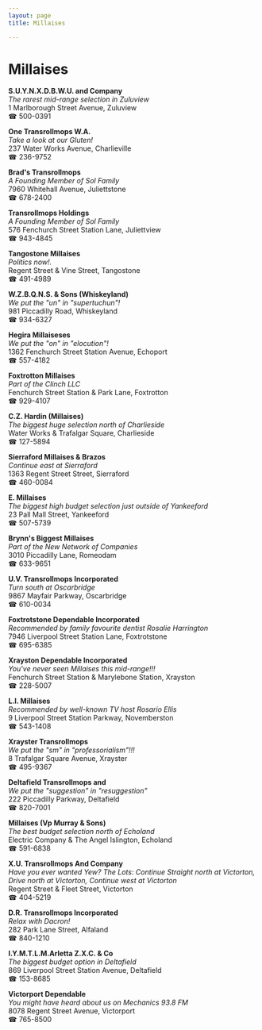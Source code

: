 ```yaml
---
layout: page 
title: Millaises

---
```



# Millaises


 **S.U.Y.N.X.D.B.W.U. and Company**  
_The rarest mid-range selection in Zuluview_  
1 Marlborough Street Avenue, Zuluview  
☎ 500-0391

**One Transrollmops W.A.**  
_Take a look at our Gluten!_  
237 Water Works Avenue, Charlieville  
☎ 236-9752

**Brad's Transrollmops**  
_A Founding Member of Sol Family_  
7960 Whitehall Avenue, Juliettstone  
☎ 678-2400

**Transrollmops Holdings**  
_A Founding Member of Sol Family_  
576 Fenchurch Street Station Lane, Juliettview  
☎ 943-4845

**Tangostone Millaises**  
_Politics now!._  
Regent Street & Vine Street, Tangostone  
☎ 491-4989

**W.Z.B.Q.N.S. & Sons (Whiskeyland)**  
_We put the "un" in "supertuchun"!_  
981 Piccadilly Road, Whiskeyland  
☎ 934-6327

**Hegira Millaiseses**  
_We put the "on" in "elocution"!_  
1362 Fenchurch Street Station Avenue, Echoport  
☎ 557-4182

**Foxtrotton Millaises**  
_Part of the Clinch LLC_  
Fenchurch Street Station & Park Lane, Foxtrotton  
☎ 929-4107

**C.Z. Hardin (Millaises)**  
_The biggest huge selection north of Charlieside_  
Water Works & Trafalgar Square, Charlieside  
☎ 127-5894

**Sierraford Millaises & Brazos**  
_Continue east at Sierraford_  
1363 Regent Street Street, Sierraford  
☎ 460-0084

**E. Millaises**  
_The biggest high budget selection just outside of Yankeeford_  
23 Pall Mall Street, Yankeeford  
☎ 507-5739

**Brynn's Biggest Millaises**  
_Part of the New Network of Companies_  
3010 Piccadilly Lane, Romeodam  
☎ 633-9651

**U.V. Transrollmops Incorporated**  
_Turn south at Oscarbridge_  
9867 Mayfair Parkway, Oscarbridge  
☎ 610-0034

**Foxtrotstone Dependable Incorporated**  
_Recommended by family favourite dentist Rosalie Harrington_  
7946 Liverpool Street Station Lane, Foxtrotstone  
☎ 695-6385

**Xrayston Dependable Incorporated**  
_You've never seen Millaises this mid-range!!!_  
Fenchurch Street Station & Marylebone Station, Xrayston  
☎ 228-5007

**L.I. Millaises**  
_Recommended by well-known TV host Rosario Ellis_  
9 Liverpool Street Station Parkway, Novemberston  
☎ 543-1408

**Xrayster Transrollmops**  
_We put the "sm" in "professorialism"!!!_  
8 Trafalgar Square Avenue, Xrayster  
☎ 495-9367

**Deltafield Transrollmops and**  
_We put the "suggestion" in "resuggestion"_  
222 Piccadilly Parkway, Deltafield  
☎ 820-7001

**Millaises (Vp Murray & Sons)**  
_The best budget selection north of Echoland_  
Electric Company & The Angel Islington, Echoland  
☎ 591-6838

**X.U. Transrollmops And Company**  
_Have you ever wanted Yew? 
The Lots: Continue Straight north at Victorton, Drive north at Victorton, Continue west at Victorton_  
Regent Street & Fleet Street, Victorton  
☎ 404-5219

**D.R. Transrollmops Incorporated**  
_Relax with Dacron!_  
282 Park Lane Street, Alfaland  
☎ 840-1210

**I.Y.M.T.L.M.Arletta Z.X.C. & Co**  
_The biggest budget option in Deltafield_  
869 Liverpool Street Station Avenue, Deltafield  
☎ 153-8685

**Victorport Dependable**  
_You might have heard about us on Mechanics 93.8 FM_  
8078 Regent Street Avenue, Victorport  
☎ 765-8500

